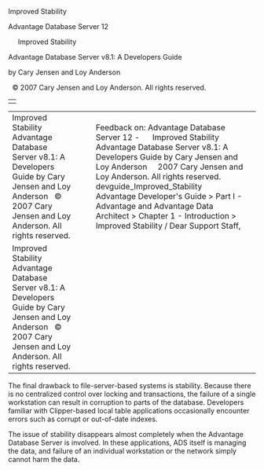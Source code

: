 Improved Stability




Advantage Database Server 12  

     Improved Stability

Advantage Database Server v8.1: A Developers Guide

by Cary Jensen and Loy Anderson

  © 2007 Cary Jensen and Loy Anderson. All rights reserved.

|  |
| --- |
|  |

|  |  |  |  |  |
| --- | --- | --- | --- | --- |
| Improved Stability  Advantage Database Server v8.1: A Developers Guide  by Cary Jensen and Loy Anderson    © 2007 Cary Jensen and Loy Anderson. All rights reserved. |  |  | Feedback on: Advantage Database Server 12 -      Improved Stability Advantage Database Server v8.1: A Developers Guide by Cary Jensen and Loy Anderson     2007 Cary Jensen and Loy Anderson. All rights reserved. devguide\_Improved\_Stability Advantage Developer's Guide > Part I - Advantage and Advantage Data Architect > Chapter 1 - Introduction > Improved Stability / Dear Support Staff, |  |
| Improved Stability  Advantage Database Server v8.1: A Developers Guide  by Cary Jensen and Loy Anderson    © 2007 Cary Jensen and Loy Anderson. All rights reserved. |  |  |  |  |

The final drawback to file-server-based systems is stability. Because there is no centralized control over locking and transactions, the failure of a single workstation can result in corruption to parts of the database. Developers familiar with Clipper-based local table applications occasionally encounter errors such as corrupt or out-of-date indexes.

The issue of stability disappears almost completely when the Advantage Database Server is involved. In these applications, ADS itself is managing the data, and failure of an individual workstation or the network simply cannot harm the data.